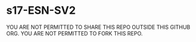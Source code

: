 # s17-ESN-SV2
YOU ARE NOT PERMITTED TO SHARE THIS REPO OUTSIDE THIS GITHUB ORG. 
YOU ARE NOT PERMITTED TO FORK THIS REPO.
